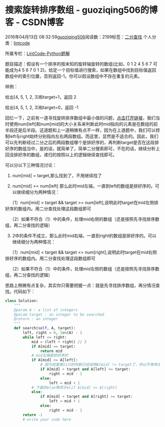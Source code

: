 # 搜索旋转排序数组 - guoziqing506的博客 - CSDN博客





2016年04月13日 08:32:59[guoziqing506](https://me.csdn.net/guoziqing506)阅读数：2199标签：[二分查找](https://so.csdn.net/so/search/s.do?q=二分查找&t=blog)
个人分类：[lintcode](https://blog.csdn.net/guoziqing506/article/category/6289140)

所属专栏：[LintCode-Python题解](https://blog.csdn.net/column/details/guoziqing-blog.html)









题目描述：假设有一个排序的按未知的旋转轴旋转的数组(比如，0 1 2 4 5 6 7 可能成为4 5 6 7 0 1 2)。给定一个目标值进行搜索，如果在数组中找到目标值返回数组中的索引位置，否则返回-1。你可以假设数组中不存在重复的元素。

样例：

给出[4, 5, 1, 2, 3]和target=1，返回 2

给出[4, 5, 1, 2, 3]和target=0，返回 -1




回忆一下，之前有一道寻找旋转排序数组中最小值的问题，[点击打开链接](http://blog.csdn.net/guoziqing506/article/details/51058549)，我们当时使用num[left]和num[mid]的大小关系来判断此时mid指向的元素是在数组的前半段还是后半段。这道题和上一道稍微有点不一样，因为在上道题中，我们可以控制left与right始终分别指向左右两段数组。而这里，显然是不适合的。因此，我们可以先判断经过二分之后的两段数组哪个是排好序的，再判断target是否在这段排好序的数组当中，是的话，就简单了，简单二分搜索即可，不在的话，继续分析上回没排好序的数组，递归的按照以上的逻辑继续查找即可。




可以分以下三种情况讨论：

1. num[mid] = target,那么找到了，不用继续找了




2. num[mid] >= num[left] 那么此时mid左端，一直到left的数组是排好序的。可以继续细分为两种情况：

    （1）num[mid] > target && target >= num[left],说明此时target在mid左侧排好序的数组内。用二分查找处理这段数组即可

    （2）如果不符合（1）中的条件，处理mid右侧的数组（还是按照先寻找排序数组，再二分查找的逻辑）








3. 2中的条件不成立，那么此时mid右端，一直到right的数组是排好序的。可以继续细分为两种情况：

    （1）num[mid] < target && target <= num[right],说明此时target在mid右侧排好序的数组内。用二分查找处理这段数组即可

    （2）如果不符合（1）中的条件，处理mid左侧的数组（还是按照先寻找排序数组，再二分查找的逻辑）




思路上稍微有点复杂，其实你只需要把握一点：就是先寻找排序数组，再分情况查找。代码如下：



```python
class Solution:
    """
    @param A : a list of integers
    @param target : an integer to be searched
    @return : an integer
    """
    def search(self, A, target):
        left, right = 0, len(A) - 1
        while left <= right:
            mid = (left + right) // 2
            if A[mid] == target:
                return mid
            # mid左端是排好序的
            if A[mid] >= A[left]:
                # 因为前面第11行的判断已经说明A[mid] != target了，所以不再考虑A[mid] = target的情况
                if A[mid] > target and A[left] <= target:
                    right = mid - 1
                else:
                    left = mid + 1
            # 下面的else等同于elif A[mid] <= A[right]
            else:
                if A[mid] < target and A[right] >= target:
                    left = mid + 1
                else:
                    right = mid - 1
        return -1
        # write your code here
```










